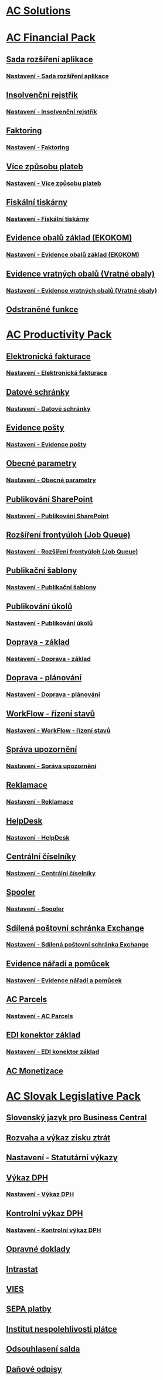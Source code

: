 # [AC Solutions](../ac-solutions/ac-solutions.md)
# [AC Financial Pack](ac-finance-pack.md)
## [Sada rozšíření aplikace](ac-controling-basic.md)
### [Nastavení - Sada rozšíření aplikace](ac-controling-basic-setup.md)
## [Insolvenční rejstřík](ac-insolvence-register.md)
### [Nastavení - Insolvenční rejstřík](ac-insolvence-register-setup.md)
## [Faktoring](ac-factoring.md)
### [Nastavení - Faktoring](ac-factoring-setup.md)
## [Více způsobu plateb](ac-multiple-payment-methods.md)
### [Nastavení - Více způsobu plateb](ac-multiple-payment-methods-setup.md)
## [Fiskální tiskárny](ac-fiscal-printers.md)
### [Nastavení - Fiskální tiskárny](ac-fiscal-printers-setup.md)
## [Evidence obalů základ (EKOKOM)](ac-pack-tracking-basic.md)
### [Nastavení - Evidence obalů základ (EKOKOM)](ac-pack-tracking-basic-setup.md)
## [Evidence vratných obalů (Vratné obaly)](ac-pack-tracking-return-packing.md)
### [Nastavení - Evidence vratných obalů (Vratné obaly)](ac-pack-tracking-return-packing-setup.md)
## [Odstraněné funkce](ac-fp-deprecated-features.md)
# [AC Productivity Pack](../AC-productivitypack/ac-productivity-pack.md)
## [Elektronická fakturace](../AC-productivitypack/ac-elektronic-dokuments.md)
### [Nastavení - Elektronická fakturace](../AC-productivitypack/ac-elektronic-dokuments-setup.md)
## [Datové schránky](../AC-productivitypack/ac-data-boxes.md)
### [Nastavení - Datové schránky](../AC-productivitypack/ac-data-boxes-setup.md)
## [Evidence pošty](../AC-productivitypack/ac-incoming-mail.md)
### [Nastavení - Evidence pošty](../AC-productivitypack/ac-incoming-mail-setup.md)
## [Obecné parametry](../AC-productivitypack/ac-general-parameters.md)
### [Nastavení - Obecné parametry](../AC-productivitypack/ac-general-parameters-setup.md)
## [Publikování SharePoint](../AC-productivitypack/ac-sharepoint-publisher.md)
### [Nastavení - Publikování SharePoint](../AC-productivitypack/ac-sharepoint-publisher-setup.md)
## [Rozšíření frontyúloh (Job Queue)](../AC-productivitypack/ac-job-queue-extension.md)
### [Nastavení - Rozšíření frontyúloh (Job Queue)](../AC-productivitypack/ac-job-queue-extension-setup.md)
## [Publikační šablony](../AC-productivitypack/ac-publication-template.md)
### [Nastavení - Publikační šablony](../AC-productivitypack/ac-publication-template-setup.md)
## [Publikování úkolů](../AC-productivitypack/ac-publication-tasks.md)
### [Nastavení - Publikování úkolů](../AC-productivitypack/ac-publication-tasks-setup.md)
## [Doprava - základ](../AC-productivitypack/ac-transport-basic.md)
### [Nastavení - Doprava - základ](../AC-productivitypack/ac-transport-basic-setup.md)
## [Doprava - plánování](../AC-productivitypack/ac-transport-planning.md)
### [Nastavení - Doprava - plánování](../AC-productivitypack/ac-transport-planning-setup.md)
## [WorkFlow - řízení stavů](../AC-productivitypack/ac-workflow-status-management.md)
### [Nastavení - WorkFlow - řízení stavů](../AC-productivitypack/ac-workflow-status-management-setup.md)
## [Správa upozornění](../AC-productivitypack/ac-notifications.md)
### [Nastavení - Správa upozornění](../AC-productivitypack/ac-notifications-setup.md)
## [Reklamace](../AC-productivitypack/ac-complaints-management.md)
### [Nastavení - Reklamace](../AC-productivitypack/ac-complaints-management-setup.md)
## [HelpDesk](../AC-productivitypack/ac-helpdesk.md)
### [Nastavení - HelpDesk](../AC-productivitypack/ac-helpdesk-setup.md)
## [Centrální číselníky](../AC-productivitypack/ac-centraldatabase.md)
### [Nastavení - Centrální číselníky](../AC-productivitypack/ac-centraldatabase-setup.md)
## [Spooler](../AC-productivitypack/ac-spooler.md)
### [Nastavení - Spooler](../AC-productivitypack/ac-spooler-setup.md)
## [Sdílená poštovní schránka Exchange](../AC-productivitypack//ac-exchange-shared-mailboxes.md)
### [Nastavení - Sdílená poštovní schránka Exchange](../AC-productivitypack//ac-exchange-shared-mailboxes-setup.md)
## [Evidence nářadí a pomůcek](../AC-productivitypack/ac-production-tools.md)
### [Nastavení - Evidence nářadí a pomůcek](../AC-productivitypack/ac-production-tools-setup.md)
## [AC Parcels](../AC-productivitypack/ac-parcels.md)
### [Nastavení - AC Parcels](../AC-productivitypack/ac-parcels-setup.md)
## [EDI konektor základ](../AC-productivitypack/ac-edi-connector-basic.md)
### [Nastavení - EDI konektor základ](../AC-productivitypack/ac-edi-connector-basic-setup.md)
## [AC Monetizace](../Ac-productivitypack/ac-monetization.md)
# [AC Slovak Legislative Pack](../AC-SK/ac-sk-legislative-pack.md)
## [Slovenský jazyk pro Business Central](../AC-SK/ac-sk-language.md)
## [Rozvaha a výkaz zisku ztrát](../AC-SK/ac-sk-balance-sheet-income-statement.md)
## [Nastavení - Statutární výkazy](../AC-SK/ac-sk-balance-sheet-income-statement-setup.md)
## [Výkaz DPH](../AC-SK/ac-sk-vat-statement-export.md)
### [Nastavení - Výkaz DPH](../AC-SK/ac-sk-vat-statement-setup.md)
## [Kontrolní výkaz DPH](../AC-SK/ac-sk-vat-check-report-export.md)
### [Nastavení - Kontrolní výkaz DPH](../AC-SK/ac-sk-vat-check-report-setup.md)
## [Opravné doklady](../AC-SK/ac-sk-corrective-documents.md)
## [Intrastat](../AC-SK/ac-sk-intrastat.md)
## [VIES](../AC-SK/ac-sk-vies.md)
## [SEPA platby](../AC-SK/ac-sk-sepa.md)
## [Institut nespolehlivosti plátce](../AC-SK/ac-sk-unreability-payer.md)
## [Odsouhlasení salda](../AC-SK/ac-sk-balance-reconciliation.md)
## [Daňové odpisy](../AC-SK/ac-sk-tax-depreciation.md)